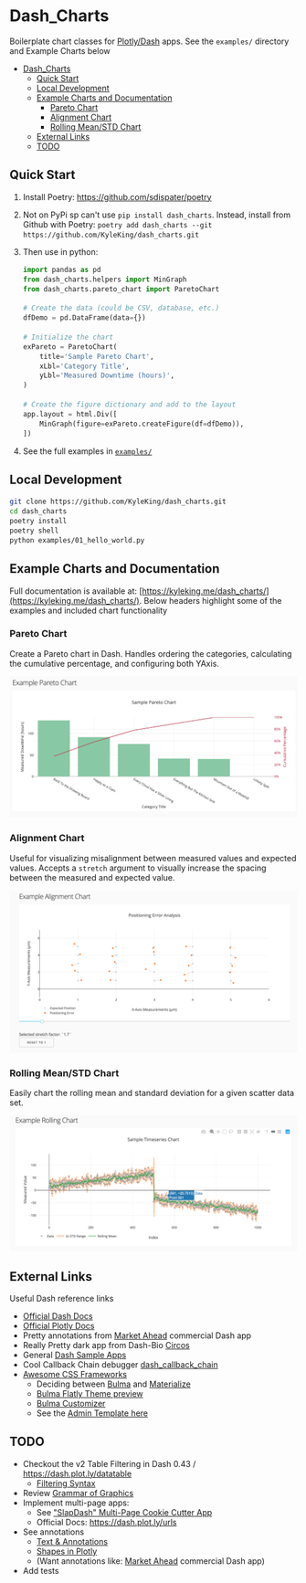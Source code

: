 # Dash_Charts

Boilerplate chart classes for [Plotly/Dash](https://dash.plot.ly/) apps. See the `examples/` directory and Example Charts below

<!-- TOC -->

- [Dash_Charts](#dash_charts)
    - [Quick Start](#quick-start)
    - [Local Development](#local-development)
    - [Example Charts and Documentation](#example-charts-and-documentation)
        - [Pareto Chart](#pareto-chart)
        - [Alignment Chart](#alignment-chart)
        - [Rolling Mean/STD Chart](#rolling-meanstd-chart)
    - [External Links](#external-links)
    - [TODO](#todo)

<!-- /TOC -->

## Quick Start

1. Install Poetry: https://github.com/sdispater/poetry
1. Not on PyPi sp can't use `pip install dash_charts`. Instead, install from Github with Poetry: `poetry add dash_charts --git https://github.com/KyleKing/dash_charts.git`
1. Then use in python:

    ```py
    import pandas as pd
    from dash_charts.helpers import MinGraph
    from dash_charts.pareto_chart import ParetoChart

    # Create the data (could be CSV, database, etc.)
    dfDemo = pd.DataFrame(data={})

    # Initialize the chart
    exPareto = ParetoChart(
        title='Sample Pareto Chart',
        xLbl='Category Title',
        yLbl='Measured Downtime (hours)',
    )

    # Create the figure dictionary and add to the layout
    app.layout = html.Div([
        MinGraph(figure=exPareto.createFigure(df=dfDemo)),
    ])
    ```

1. See the full examples in [`examples/`](./examples)

## Local Development

```sh
git clone https://github.com/KyleKing/dash_charts.git
cd dash_charts
poetry install
poetry shell
python examples/01_hello_world.py
```

## Example Charts and Documentation

Full documentation is available at: [https://kyleking.me/dash_charts/](https://kyleking.me/dash_charts/). Below headers highlight some of the examples and included chart functionality

### Pareto Chart

Create a Pareto chart in Dash. Handles ordering the categories, calculating the cumulative percentage, and configuring both YAxis.

![ex_pareto_chart.png](.images/ex_pareto_chart.png)

### Alignment Chart

Useful for visualizing misalignment between measured values and expected values. Accepts a `stretch` argument to visually increase the spacing between the measured and expected value.

![ex_alignment_chart.png](.images/ex_alignment_chart.png)

### Rolling Mean/STD Chart

Easily chart the rolling mean and standard deviation for a given scatter data set.

![ex_rolling_chart.png](.images/ex_rolling_chart.png)

## External Links

Useful Dash reference links

- [Official Dash Docs](https://dash.plot.ly)
- [Official Plotly Docs](https://plot.ly/python/)
- Pretty annotations from [Market Ahead](https://www.marketahead.com/p/FOX) commercial Dash app
- Really Pretty dark app from Dash-Bio [Circos](https://github.com/plotly/dash-bio/blob/master/tests/dashbio_demos/app_circos.py)
- General [Dash Sample Apps](https://github.com/plotly/dash-sample-apps/tree/master/apps)
- Cool Callback Chain debugger [dash_callback_chain](https://github.com/nicolaskruchten/dash_callback_chain)
- [Awesome CSS Frameworks](https://github.com/troxler/awesome-css-frameworks)
    - Deciding between [Bulma](https://bulma.io) and [Materialize](https://materializecss.com/showcase.html)
    - [Bulma Flatly Theme preview](https://jenil.github.io/bulmaswatch/flatly/)
    - [Bulma Customizer](https://bulma-customizer.bstash.io/)
    - See the [Admin Template here](https://bulmatemplates.github.io/bulma-templates/)

## TODO

- Checkout the v2 Table Filtering in Dash 0.43 / https://dash.plot.ly/datatable
    - [Filtering Syntax](https://dash.plot.ly/datatable/filtering)
- Review [Grammar of Graphics](https://towardsdatascience.com/a-comprehensive-guide-to-the-grammar-of-graphics-for-effective-visualization-of-multi-dimensional-1f92b4ed4149)
- Implement multi-page apps:
    - See ["SlapDash" Multi-Page Cookie Cutter App](https://github.com/ned2/slapdash)
    - Official Docs: https://dash.plot.ly/urls
- See annotations
    - [Text & Annotations](https://plot.ly/python/text-and-annotations/)
    - [Shapes in Plotly](https://plot.ly/python/shapes/)
    - (Want annotations like: [Market Ahead](https://www.marketahead.com/p/FOX) commercial Dash app)
- Add tests
